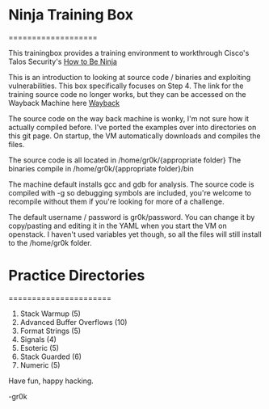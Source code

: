 # Ninja Training Box
===================

This trainingbox provides a training environment to workthrough Cisco's Talos Security's [How to Be Ninja](http://blog.talosintelligence.com/2009/07/how-do-i-become-ninja.html)

This is an introduction to looking at source code / binaries and exploiting vulnerabilities. 
This box specifically focuses on Step 4. 
The link for the training source code no longer works, but they can be accessed on the Wayback Machine here [Wayback](https://web.archive.org/web/20130630235940/http://community.corest.com/~gera/InsecureProgramming/
)

The source code on the way back machine is wonky, I'm not sure how it actually compiled before. I've ported the examples over into directories on this git page.
On startup, the VM automatically downloads and compiles the files.

The source code is all located in /home/gr0k/{appropriate folder}
The binaries compile in /home/gr0k/{appropriate folder}/bin

The machine default installs gcc and gdb for analysis. 
The source code is compiled with -g so debugging symbols are included, you're welcome to recompile without them if you're looking for more of a challenge.

The default username / password is gr0k/password. You can change it by copy/pasting and editing it in the YAML when you start the VM on openstack.
I haven't used variables yet though, so all the files will still install to the /home/gr0k folder.

# Practice Directories
======================
1. Stack Warmup (5)
2. Advanced Buffer Overflows (10)
3. Format Strings (5)
4. Signals (4)
5. Esoteric (5)
6. Stack Guarded (6)
7. Numeric (5)

Have fun, happy hacking.

-gr0k